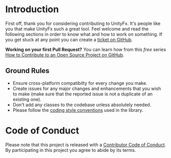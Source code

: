 # Introduction

First off, thank you for considering contributing to UnityFx. It's people like you that make UnityFx such a great tool. Feel welcome and read the following sections in order to know what and how to work on something. If you get stuck at any point you can create a [ticket on GitHub](https://github.com/Arvtesh/UnityFx.AppStates/issues).

**Working on your first Pull Request?** You can learn how from this *free* series [How to Contribute to an Open Source Project on GitHub](https://egghead.io/series/how-to-contribute-to-an-open-source-project-on-github).

## Ground Rules

* Ensure cross-platform compatibilty for every change you make.
* Create issues for any major changes and enhancements that you wish to make (make sure that the reported issue is not a duplicate of an existing one).
* Don't add any classes to the codebase unless absolutely needed.
* Please follow the [coding style conventions](https://github.com/Arvtesh/CsCodingConventions/blob/master/Cs/CsharpCodingStandard.md) used in the library.

# Code of Conduct

Please note that this project is released with a [Contributor Code of Conduct](CODE_OF_CONDUCT.md). By participating in this project you agree to abide by its terms.
